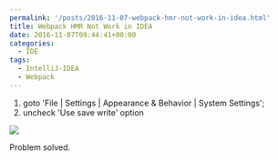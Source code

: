 ```yaml
---
permalink: '/posts/2016-11-07-webpack-hmr-not-work-in-idea.html'
title: Webpack HMR Not Work in IDEA
date: 2016-11-07T09:44:41+00:00
categories:
  - IDE
tags:
  - IntelliJ-IDEA
  - Webpack
---
```


1. goto 'File | Settings | Appearance & Behavior | System Settings';
2. uncheck 'Use save write' option

![](https://static.wxsm.space/blog/48595804-414e9980-e991-11e8-9582-113c7048e340.jpg)

Problem solved.

<!-- more -->